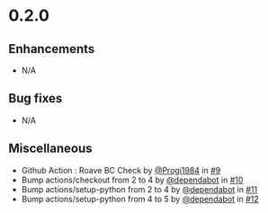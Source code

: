 # 0.2.0

## Enhancements

- N/A

## Bug fixes

- N/A

## Miscellaneous

- Github Action : Roave BC Check by [@Progi1984](https://github/Progi1984) in [#9](https://github.com/PHPOffice/Math/pull/9)
- Bump actions/checkout from 2 to 4 by [@dependabot](https://github/dependabot) in [#10](https://github.com/PHPOffice/Math/pull/10)
- Bump actions/setup-python from 2 to 4 by [@dependabot](https://github/dependabot) in [#11](https://github.com/PHPOffice/Math/pull/11)
- Bump actions/setup-python from 4 to 5 by [@dependabot](https://github/dependabot) in [#12](https://github.com/PHPOffice/Math/pull/12)